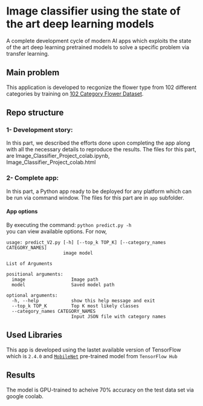 # Image classifier using the state of the art deep learning models 
A complete development cycle of modern AI apps which exploits the state of the art deep learning pretrained models to solve a specific problem via transfer learning. 

## Main problem
This application is developed to recgonize the flower type from 102 different categories by training on [102 Category Flower Dataset](https://www.robots.ox.ac.uk/~vgg/data/flowers/102/index.html). 

## Repo structure
### 1- Development story: 
In this part, we described the efforts done upon completing the app along with all the necessary details to reproduce the results. 
The files for this part, are Image_Classifier_Project_colab.ipynb, Image_Classifier_Project_colab.html
### 2- Complete app: 
In this part, a Python app ready to be deployed for any platform which can be run via command window. 
The files for this part are in `app` subfolder. 
#### App options
By executing the command:
`python predict.py -h`  
you can view available options. For now,   

```
usage: predict_V2.py [-h] [--top_k TOP_K] [--category_names CATEGORY_NAMES]
                     image model

List of Arguments

positional arguments:
  image                 Image path
  model                 Saved model path

optional arguments:
  -h, --help            show this help message and exit
  --top_k TOP_K         Top K most likely classes
  --category_names CATEGORY_NAMES
                        Input JSON file with category names
```
                        
## Used Libraries 
This app is developed using the lastet available version of TensorFlow which is `2.4.0` and [`MobileNet`](https://tfhub.dev/google/tf2-preview/mobilenet_v2/feature_vector/4) pre-trained model from `TensorFlow Hub`
## Results
The model is GPU-trained to acheive 70% accuracy on the test data set via google coolab. 
 
